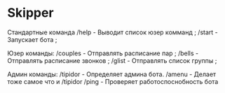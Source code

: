 # Skipper

Стандартные команда
/help    -  Выводит список юзер комманд ;
/start   -  Запускает бота ;

Юзер команды:
/couples -  Отправлять расписание пар ;
/bells   -  Отправлять расписание звонков ;
/glist   -  Отправлять список группы ;

Админ команды:
/tipidor -  Определяет админа бота.
/amenu   -  Делает тоже самое что и /tipidor
/ping    -  Проверяет работоспоснобность бота

